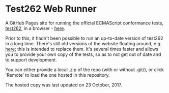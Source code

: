 # Test262 Web Runner

A GitHub Pages site for running the official ECMAScript conformance tests, [test262](https://github.com/tc39/test262), in a browser - [here](https://bakkot.github.io/test262-web-runner/).

Prior to this, it hadn't been possible to run an up-to-date version of test262 in a long time. There's still old versions of the website floating around, e.g. [here](https://v8.github.io/test262/website/default.html); this is intended to replace them. It's several times faster and allows you to provide your own copy of the tests, so as to not get out of date and to support development.

You can either provide a local .zip of the repo (with or without .git/), or click 'Remote' to load the one hosted in this repository.

The hosted copy was last updated on 23 October, 2017.
